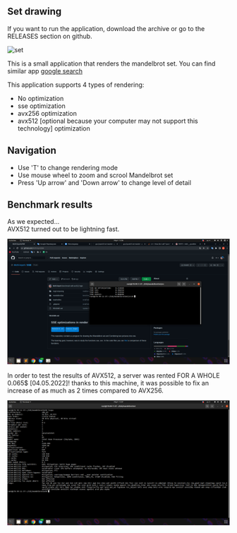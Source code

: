 ## Set drawing

If you want to run the application, download the archive or
go to the RELEASES section on github.</br>

![set](readmeRes/application.gif)

This is a small application that renders the mandelbrot set. You can find similar
app [google search](https://www.google.com/search?q=mandelbrot+set)</br>

This application supports 4 types of rendering:
- No optimization
- sse optimization
- avx256 optimization
- avx512 [optional because your computer may not support this technology] optimization

## Navigation
- Use 'T' to change rendering mode
- Use mouse wheel to zoom and scrool Mandelbrot set
- Press 'Up arrow' and 'Down arrow' to change level of detail 

## Benchmark results

As we expected...</br>
AVX512 turned out to be lightning fast.

![test results](readmeRes/victory.png)

In order to test the results of AVX512, a server was rented FOR A WHOLE 0.065$ [04.05.2022]!
thanks to this machine, it was possible to fix an increase of as much as
2 times compared to AVX256.

![server cpu settings](readmeRes/serverCPU.png)